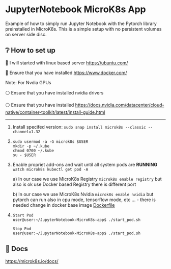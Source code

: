 # JupyterNotebook MicroK8s App
Example of how to simply run Jupyter Notebook with the Pytorch library preinstalled in MicroK8s. This is a simple setup with no persistent volumes on server side disc. 

## :grey_question: How to set up

:red_circle: I will started with linux based server https://ubuntu.com/

:large_blue_circle: Ensure that you have installed https://www.docker.com/

Note: For Nvdia GPUs

:white_circle: Ensure that you have installed nvidia drivers

:white_circle: Ensure that you have installed https://docs.nvidia.com/datacenter/cloud-native/container-toolkit/latest/install-guide.html

---

1) Install specifed version: ```sudo snap install microk8s --classic --channel=1.32```
2) ```
   sudo usermod -a -G microk8s $USER
   mkdir -p ~/.kube
   chmod 0700 ~/.kube
   su - $USER
   ```
3) Enable propriet add-ons and wait until all system pods are **RUNNING** ```watch microk8s kubectl get pod -A```

    a) In our case we use MicroK8s Registry ```microk8s enable registry``` but also is ok use Docker based Registry there is different port

    b) In our case we use MicroK8s Nvidia ```microk8s enable nvidia``` but pytorch can run also in cpu mode, tensorflow mode, etc ... - there is needed change in docker base image [Dockerfile](Dockerfile)

4) ```
   Start Pod
   user@user:~/JupyterNotebook-MicroK8s-app$ ./start_pod.sh
   ```
   ```
   Stop Pod
   user@user:~/JupyterNotebook-MicroK8s-app$ ./start_pod.sh
   ```
   
## :orange_book: Docs

https://microk8s.io/docs/
